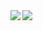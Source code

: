 <img align="left" src="https://github-readme-stats.vercel.app/api?username=fadedmax&count_private=true&line_height=21&show_icons=true&hide_border=true&theme=radical"/>
<img align="left" src="https://github-readme-stats.vercel.app/api/top-langs/?username=fadedmax&layout=compact&card_width=250&hide_border=true&theme=dark"/>

